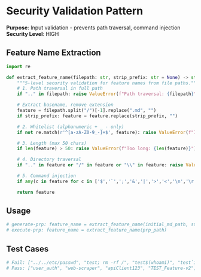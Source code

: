 # Security Validation Pattern

**Purpose**: Input validation - prevents path traversal, command injection
**Security Level**: HIGH

## Feature Name Extraction

```python
import re

def extract_feature_name(filepath: str, strip_prefix: str = None) -> str:
    """5-level security validation for feature names from file paths."""
    # 1. Path traversal in full path
    if ".." in filepath: raise ValueError(f"Path traversal: {filepath}")

    # Extract basename, remove extension
    feature = filepath.split("/")[-1].replace(".md", "")
    if strip_prefix: feature = feature.replace(strip_prefix, "")

    # 2. Whitelist (alphanumeric + _ - only)
    if not re.match(r'^[a-zA-Z0-9_-]+$', feature): raise ValueError(f"Invalid: {feature}")

    # 3. Length (max 50 chars)
    if len(feature) > 50: raise ValueError(f"Too long: {len(feature)}")

    # 4. Directory traversal
    if ".." in feature or "/" in feature or "\\" in feature: raise ValueError(f"Path traversal: {feature}")

    # 5. Command injection
    if any(c in feature for c in ['$','`',';','&','|','>','<','\n','\r']): raise ValueError(f"Dangerous: {feature}")

    return feature
```

## Usage

```python
# generate-prp: feature_name = extract_feature_name(initial_md_path, strip_prefix="INITIAL_")
# execute-prp: feature_name = extract_feature_name(prp_path)
```

## Test Cases

```python
# Fail: ["../../etc/passwd", "test; rm -rf /", "test$(whoami)", "test`id`"]
# Pass: ["user_auth", "web-scraper", "apiClient123", "TEST_Feature-v2"]
```
